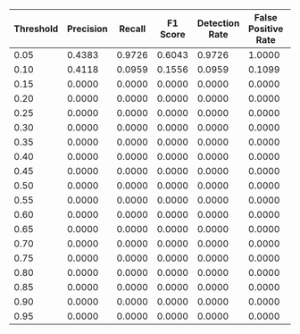| Threshold | Precision | Recall | F1 Score | Detection Rate | False Positive Rate | Combined Score |
|-----------|-----------|--------|----------|----------------|-------------------|---------------|
| 0.05 | 0.4383 | 0.9726 | 0.6043 | 0.9726 | 1.0000 | 0.6520 |
| 0.10 | 0.4118 | 0.0959 | 0.1556 | 0.0959 | 0.1099 | 0.2854 |
| 0.15 | 0.0000 | 0.0000 | 0.0000 | 0.0000 | 0.0000 | 0.0000 |
| 0.20 | 0.0000 | 0.0000 | 0.0000 | 0.0000 | 0.0000 | 0.0000 |
| 0.25 | 0.0000 | 0.0000 | 0.0000 | 0.0000 | 0.0000 | 0.0000 |
| 0.30 | 0.0000 | 0.0000 | 0.0000 | 0.0000 | 0.0000 | 0.0000 |
| 0.35 | 0.0000 | 0.0000 | 0.0000 | 0.0000 | 0.0000 | 0.0000 |
| 0.40 | 0.0000 | 0.0000 | 0.0000 | 0.0000 | 0.0000 | 0.0000 |
| 0.45 | 0.0000 | 0.0000 | 0.0000 | 0.0000 | 0.0000 | 0.0000 |
| 0.50 | 0.0000 | 0.0000 | 0.0000 | 0.0000 | 0.0000 | 0.0000 |
| 0.55 | 0.0000 | 0.0000 | 0.0000 | 0.0000 | 0.0000 | 0.0000 |
| 0.60 | 0.0000 | 0.0000 | 0.0000 | 0.0000 | 0.0000 | 0.0000 |
| 0.65 | 0.0000 | 0.0000 | 0.0000 | 0.0000 | 0.0000 | 0.0000 |
| 0.70 | 0.0000 | 0.0000 | 0.0000 | 0.0000 | 0.0000 | 0.0000 |
| 0.75 | 0.0000 | 0.0000 | 0.0000 | 0.0000 | 0.0000 | 0.0000 |
| 0.80 | 0.0000 | 0.0000 | 0.0000 | 0.0000 | 0.0000 | 0.0000 |
| 0.85 | 0.0000 | 0.0000 | 0.0000 | 0.0000 | 0.0000 | 0.0000 |
| 0.90 | 0.0000 | 0.0000 | 0.0000 | 0.0000 | 0.0000 | 0.0000 |
| 0.95 | 0.0000 | 0.0000 | 0.0000 | 0.0000 | 0.0000 | 0.0000 |
